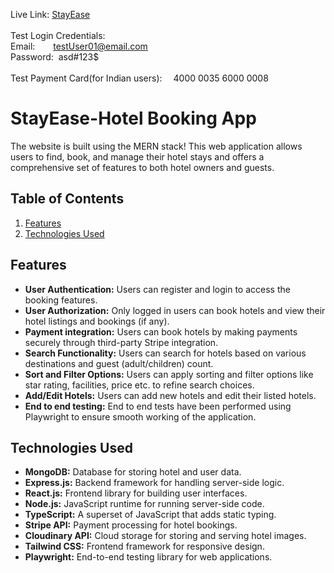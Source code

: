 Live Link: [StayEase](https://mern-booking-app-hxcp.onrender.com/)</br>
</br>Test Login Credentials:</br>
Email: &ensp;&emsp; testUser01@email.com </br>
Password: &nbsp;asd#123$ </br>
</br>Test Payment Card(for Indian users):&emsp; 4000 0035 6000 0008</br>


# StayEase-Hotel Booking App
The website is built using the MERN stack! This web application allows users to find, book, and manage their hotel stays and offers a comprehensive set of features to both hotel owners and guests.

## Table of Contents
1. [Features](#features)
2. [Technologies Used](#technologies-used)



## Features
- **User Authentication:** Users can register and login to access the booking features.
- **User Authorization:** Only logged in users can book hotels and view their hotel listings and bookings (if any).
- **Payment integration:** Users can book hotels by making payments securely through third-party Stripe integration. 
- **Search Functionality:** Users can search for hotels based on various destinations and guest (adult/children) count.
- **Sort and Filter Options:** Users can apply sorting and filter options like star rating, facilities, price etc. to refine search choices.
-  **Add/Edit Hotels:** Users can add new hotels and edit their listed hotels.
- **End to end testing:** End to end tests have been performed using Playwright to ensure smooth working of the application.


## Technologies Used
- **MongoDB:** Database for storing hotel and user data.
- **Express.js:** Backend framework for handling server-side logic.
- **React.js:** Frontend library for building user interfaces.
- **Node.js:** JavaScript runtime for running server-side code.
- **TypeScript:** A superset of JavaScript that adds static typing.
- **Stripe API:** Payment processing for hotel bookings.
- **Cloudinary API:** Cloud storage for storing and serving hotel images.
- **Tailwind CSS:** Frontend framework for responsive design.
- **Playwright:** End-to-end testing library for web applications.




